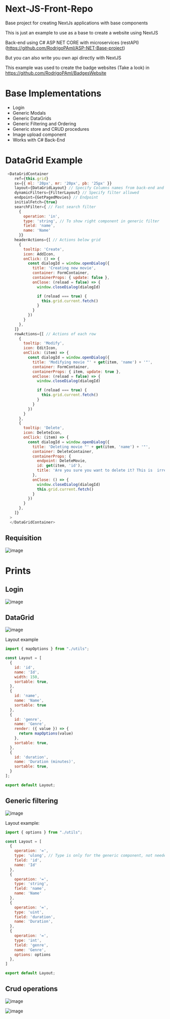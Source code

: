 # Next-JS-Front-Repo
Base project for creating NextJs applications with base components

This is just an example to use as a base to create a website using NextJS 

Back-end using C# ASP NET CORE with microservices (restAPI) (https://github.com/RodrigoPAml/ASP-NET-Base-project)

But you can also write you own api directly with NextJS

This example was used to create the badge websites (Take a look) in https://github.com/RodrigoPAml/BadgesWebsite

# Base Implementations

  - Login
  - Generic Modals
  - Generic DataGrids
  - Generic Filtering and Ordering
  - Generic store and CRUD procedures
  - Image upload component
  - Works with C# Back-End 

# DataGrid Example

```js
 <DataGridContainer
    ref={this.grid}
    sx={{ ml: '20px', mr: '20px', pb: '25px' }}
    layout={DataGridLayout} // Specify Columns names from back-end and more
    dynamicFilters={FilterLayout} // Specify filter allowed 
    endpoint={GetPagedMovies} // Endpoint
    initialFetch={true}
    searchFilter={ // Fast search filter
      {
        operation: 'in',
        type: 'string', // To show right component in generic filter
        field: 'name',
        name: 'Name'
      }}
    headerActions={[ // Actions below grid
      {
        tooltip: 'Create',
        icon: AddIcon,
        onClick: () => {
          const dialogId = window.openDialog({
            title: 'Creating new movie',
            container: FormContainer,
            containerProps: { update: false },
            onClose: (reload = false) => {
              window.closeDialog(dialogId)

              if (reload === true) {
                this.grid.current.fetch()
              }
            }
          })
        }
      },
    ]}
    rowActions={[ // Actions of each row
      {
        tooltip: 'Modify',
        icon: EditIcon,
        onClick: (item) => {
          const dialogId = window.openDialog({
            title: 'Modifying movie "' + get(item, 'name') + '"',
            container: FormContainer,
            containerProps: { item, update: true },
            onClose: (reload = false) => {
              window.closeDialog(dialogId)

              if (reload === true) {
                this.grid.current.fetch()
              }
            }
          })
        }
      },
      {
        tooltip: 'Delete',
        icon: DeleteIcon,
        onClick: (item) => {
          const dialogId = window.openDialog({
            title: 'Deleting movie "' + get(item, 'name') + '"',
            container: DeleteContainer,
            containerProps: {
              endpoint: DeleteMovie,
              id: get(item, 'id'),
              title: 'Are you sure you want to delete it? This is  irreversible!'
            },
            onClose: () => {
              window.closeDialog(dialogId)
              this.grid.current.fetch()
            }
          })
        }
      },
    ]}
  >
  </DataGridContainer>
```

## Requisition

![image](https://github.com/RodrigoPAml/Next-JS-Base-Repo/assets/41243039/5f005050-ad8e-4d64-ad30-2a266e21c28d)

# Prints

## Login

![image](https://github.com/RodrigoPAml/Next-JS-Base-Repo/assets/41243039/182d1964-2f0b-46fd-ac30-80a441c09b35)


## DataGrid

![image](https://github.com/RodrigoPAml/Next-JS-Base-Repo/assets/41243039/88d656be-997a-4ecd-8633-698cd3f19e2b)

Layout example

```js
import { mapOptions } from "./utils";

const Layout = [
  {
    id: 'id',
    name: 'Id',
    width: 150,
    sortable: true,
  },
  {
    id: 'name',
    name: 'Name',
    sortable: true
  },
  {
    id: 'genre',
    name: 'Genre',
    render: ({ value }) => {
      return mapOptions(value)
    },
    sortable: true,
  },
  {
    id: 'duration',
    name: 'Duration (minutes)',
    sortable: true,
  }
];

export default Layout;
```

## Generic filtering

![image](https://github.com/RodrigoPAml/Next-JS-Base-Repo/assets/41243039/4b665d21-6abe-4bb4-9192-80c8403427ea)

Layout example:

```js
import { options } from "./utils";

const Layout = [
  {
    operation: '=',
    type: 'ulong', // Type is only for the generic component, not needed anymore in back-end
    field: 'id',
    name: 'Id'
  },
  {
    operation: '=',
    type: 'string',
    field: 'name',
    name: 'Name'
  },
  {
    operation: '=',
    type: 'uint',
    field: 'duration',
    name: 'Duration',
  },
  {
    operation: '=',
    type: 'int',
    field: 'genre',
    name: 'Genre',
    options: options
  },
]

export default Layout;
```

## Crud operations

![image](https://github.com/RodrigoPAml/Next-JS-Base-Repo/assets/41243039/49f3fd4b-aad1-46e4-a295-1972d028513e)

![image](https://github.com/RodrigoPAml/Next-JS-Base-Repo/assets/41243039/4600c69d-7fa9-4ba5-80c7-41ccd0eaec56)

